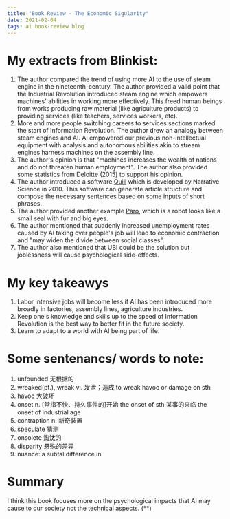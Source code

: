 ```yaml
---
title: "Book Review - The Economic Sigularity"
date: 2021-02-04
tags: ai book-review blog 
---
```


# My extracts from Blinkist:
1. The author compared the trend of using more AI to the use of steam engine in the nineteenth-century. The author provided a valid point that the Industrial Revolution introduced steam engine which empowers machines' abilities in working more effectively. This freed human beings from works producing raw material (like agriculture products) to providing services (like teachers, services workers, etc). 
2. More and more people switching careers to services sections marked the start of Information Revolution. The author drew an analogy between steam engines and AI. AI empowered our previous non-intellectual equipment with analysis and autonomous abilities akin to stream engines harness machines on the assembly line. 
3. The author's opinion is that "machines increases the wealth of nations and do not threaten human employment". The author also provided some statistics from Deloitte (2015) to support his opinion. 
4. The author introduced a software [Quill](https://www.quill.org/) which is developed by Narrative Science in 2010. This software can generate article structure and compose the necessary sentences based on some inputs of short phrases. 
5. The author provided another example [Paro](https://www.youtube.com/watch?v=oJq5PQZHU-I), which is a robot looks like a small seal with fur and big eyes. 
6. The author mentioned that suddenly increased unemployment rates caused by AI taking over people's job will lead to economic contraction and "may widen the divide between social classes". 
7. The author also mentioned that UBI could be the solution but joblessness will cause psychological side-effects.  

# My key takeawys
1. Labor intensive jobs will become less if AI has been introduced more broadly in factories, assembly lines, agriculture industries.
2. Keep one's knowledge and skills up to the speed of Information Revolution is the best way to better fit in the future society. 
3. Learn to adapt to a world with AI being part of life.   

# Some sentenancs/ words to note:
1. unfounded 无根据的
2. wreaked(pt.), wreak vi. 发泄；造成 to wreak havoc or damage on sth
3. havoc 大破坏
4. onset n. [常指不快、持久事件的]开始 the onset of sth 某事的来临 the onset of industrial age
5. contraption n. 新奇装置
6. speculate 猜测 
7. onsolete 淘汰的
8. disparity 悬殊的差异
9. nuance: a subtal difference in 
# Summary
I think this book focuses more on the psychological impacts that AI may cause to our society not the technical aspects. (**)  

